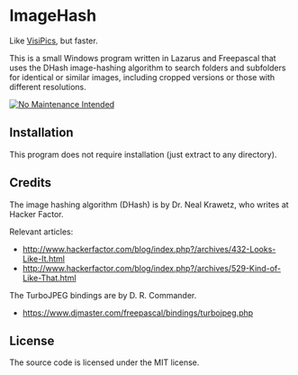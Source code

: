 # ImageHash
Like [VisiPics](https://web.archive.org/web/20140723000216/http://www.visipics.info/index.php?title=Main_Page), but faster.

This is a small Windows program written in Lazarus and Freepascal that uses the DHash image-hashing algorithm to search folders and subfolders for identical or similar images, including cropped versions or those with different resolutions.

[![No Maintenance Intended](http://unmaintained.tech/badge.svg)](http://unmaintained.tech/)

## Installation

This program does not require installation (just extract to any directory).

## Credits

The image hashing algorithm (DHash) is by Dr. Neal Krawetz, who writes at Hacker Factor.

Relevant articles:

 * http://www.hackerfactor.com/blog/index.php?/archives/432-Looks-Like-It.html
 * http://www.hackerfactor.com/blog/index.php?/archives/529-Kind-of-Like-That.html

The TurboJPEG bindings are by D. R. Commander.

 * https://www.djmaster.com/freepascal/bindings/turbojpeg.php

## License

The source code is licensed under the MIT license.
